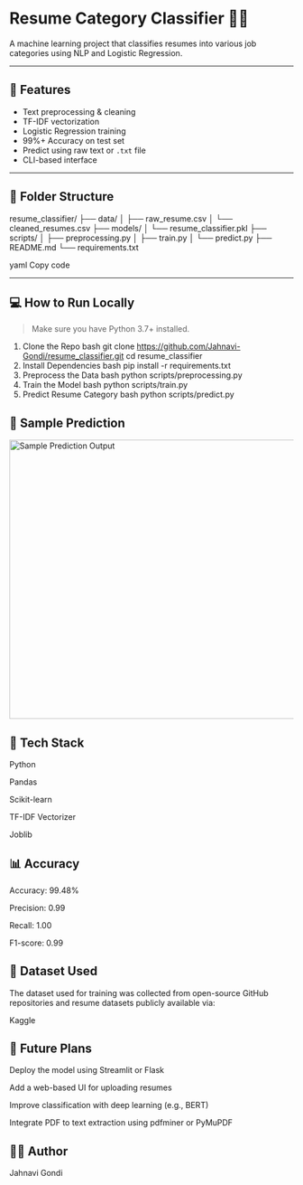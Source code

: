 # Resume Category Classifier 🧠📄

A machine learning project that classifies resumes into various job categories using NLP and Logistic Regression.

---

## 🚀 Features

- Text preprocessing & cleaning
- TF-IDF vectorization
- Logistic Regression training
- 99%+ Accuracy on test set
- Predict using raw text or `.txt` file
- CLI-based interface

---

## 📁 Folder Structure

resume_classifier/
├── data/
│ ├── raw_resume.csv
│ └── cleaned_resumes.csv
├── models/
│ └── resume_classifier.pkl
├── scripts/
│ ├── preprocessing.py
│ ├── train.py
│ └── predict.py
├── README.md
└── requirements.txt

yaml
Copy code

---

## 💻 How to Run Locally

> Make sure you have Python 3.7+ installed.

1. Clone the Repo
bash
git clone https://github.com/Jahnavi-Gondi/resume_classifier.git
cd resume_classifier
2. Install Dependencies
bash
pip install -r requirements.txt
3. Preprocess the Data
bash
python scripts/preprocessing.py
4. Train the Model
bash
python scripts/train.py
5. Predict Resume Category
bash
python scripts/predict.py


## 🔮 Sample Prediction
<img width="1501" height="494" alt="Sample Prediction Output" src="https://github.com/user-attachments/assets/0ac8cf13-8e60-44ec-9d1b-10fec6429616" />


## 🧰 Tech Stack
Python

Pandas

Scikit-learn

TF-IDF Vectorizer

Joblib

 ## 📊 Accuracy
Accuracy: 99.48%

Precision: 0.99

Recall: 1.00

F1-score: 0.99

## 📂 Dataset Used
The dataset used for training was collected from open-source GitHub repositories and resume datasets publicly available via:

Kaggle

## 🚧 Future Plans
Deploy the model using Streamlit or Flask

Add a web-based UI for uploading resumes

Improve classification with deep learning (e.g., BERT)

Integrate PDF to text extraction using pdfminer or PyMuPDF

## 👩‍💻 Author
Jahnavi Gondi
